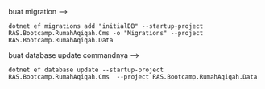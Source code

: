 buat migration -->
```
dotnet ef migrations add "initialDB" --startup-project RAS.Bootcamp.RumahAqiqah.Cms -o "Migrations" --project RAS.Bootcamp.RumahAqiqah.Data
```
buat database update commandnya --> 
```
dotnet ef database update --startup-project RAS.Bootcamp.RumahAqiqah.Cms  --project RAS.Bootcamp.RumahAqiqah.Data
```
